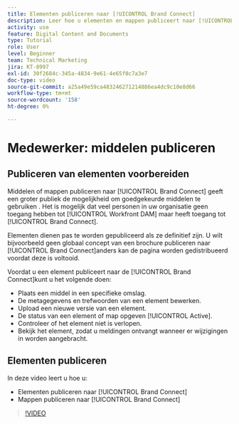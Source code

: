 ```yaml
---
title: Elementen publiceren naar [!UICONTROL Brand Connect]
description: Leer hoe u elementen en mappen publiceert naar [!UICONTROL Brand Connect] in [!UICONTROL Workfront DAM].
activity: use
feature: Digital Content and Documents
type: Tutorial
role: User
level: Beginner
team: Technical Marketing
jira: KT-8997
exl-id: 30f2684c-345a-4834-9e61-4e65f0c7a3e7
doc-type: video
source-git-commit: a25a49e59ca483246271214886ea4dc9c10e8d66
workflow-type: tm+mt
source-wordcount: '158'
ht-degree: 0%

---
```


# Medewerker: middelen publiceren

## Publiceren van elementen voorbereiden

Middelen of mappen publiceren naar [!UICONTROL Brand Connect] geeft een groter publiek de mogelijkheid om goedgekeurde middelen te gebruiken . Het is mogelijk dat veel personen in uw organisatie geen toegang hebben tot [!UICONTROL Workfront DAM] maar heeft toegang tot [!UICONTROL Brand Connect].

Elementen dienen pas te worden gepubliceerd als ze definitief zijn. U wilt bijvoorbeeld geen globaal concept van een brochure publiceren naar [!UICONTROL Brand Connect]anders kan de pagina worden gedistribueerd voordat deze is voltooid.

Voordat u een element publiceert naar de [!UICONTROL Brand Connect]kunt u het volgende doen:

* Plaats een middel in een specifieke omslag.
* De metagegevens en trefwoorden van een element bewerken.
* Upload een nieuwe versie van een element.
* De status van een element of map opgeven [!UICONTROL Active].
* Controleer of het element niet is verlopen.
* Bekijk het element, zodat u meldingen ontvangt wanneer er wijzigingen in worden aangebracht.

## Elementen publiceren

In deze video leert u hoe u:

* Elementen publiceren naar [!UICONTROL Brand Connect]
* Mappen publiceren naar [!UICONTROL Brand Connect]

>[!VIDEO](https://video.tv.adobe.com/v/335257/?quality=12&learn=on)
